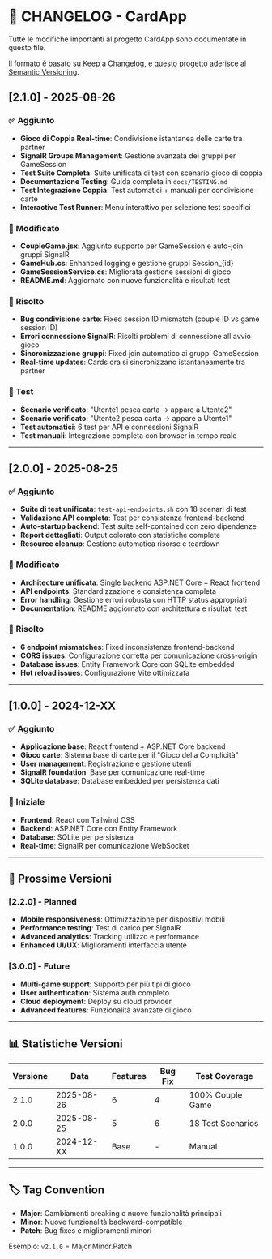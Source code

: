 # 📜 CHANGELOG - CardApp

Tutte le modifiche importanti al progetto CardApp sono documentate in questo file.

Il formato è basato su [Keep a Changelog](https://keepachangelog.com/en/1.0.0/),
e questo progetto aderisce al [Semantic Versioning](https://semver.org/spec/v2.0.0.html).

## [2.1.0] - 2025-08-26

### ✅ Aggiunto
- **Gioco di Coppia Real-time**: Condivisione istantanea delle carte tra partner
- **SignalR Groups Management**: Gestione avanzata dei gruppi per GameSession
- **Test Suite Completa**: Suite unificata di test con scenario gioco di coppia
- **Documentazione Testing**: Guida completa in `docs/TESTING.md`
- **Test Integrazione Coppia**: Test automatici + manuali per condivisione carte
- **Interactive Test Runner**: Menu interattivo per selezione test specifici

### 🔧 Modificato
- **CoupleGame.jsx**: Aggiunto supporto per GameSession e auto-join gruppi SignalR
- **GameHub.cs**: Enhanced logging e gestione gruppi Session_{id}
- **GameSessionService.cs**: Migliorata gestione sessioni di gioco
- **README.md**: Aggiornato con nuove funzionalità e risultati test

### 🐛 Risolto
- **Bug condivisione carte**: Fixed session ID mismatch (couple ID vs game session ID)
- **Errori connessione SignalR**: Risolti problemi di connessione all'avvio gioco
- **Sincronizzazione gruppi**: Fixed join automatico ai gruppi GameSession
- **Real-time updates**: Cards ora si sincronizzano istantaneamente tra partner

### 🧪 Test
- **Scenario verificato**: "Utente1 pesca carta → appare a Utente2"
- **Scenario verificato**: "Utente2 pesca carta → appare a Utente1"  
- **Test automatici**: 6 test per API e connessioni SignalR
- **Test manuali**: Integrazione completa con browser in tempo reale

---

## [2.0.0] - 2025-08-25

### ✅ Aggiunto
- **Suite di test unificata**: `test-api-endpoints.sh` con 18 scenari di test
- **Validazione API completa**: Test per consistenza frontend-backend
- **Auto-startup backend**: Test suite self-contained con zero dipendenze
- **Report dettagliati**: Output colorato con statistiche complete
- **Resource cleanup**: Gestione automatica risorse e teardown

### 🔧 Modificato
- **Architecture unificata**: Single backend ASP.NET Core + React frontend
- **API endpoints**: Standardizzazione e consistenza completa
- **Error handling**: Gestione errori robusta con HTTP status appropriati
- **Documentation**: README aggiornato con architettura e risultati test

### 🐛 Risolto
- **6 endpoint mismatches**: Fixed inconsistenze frontend-backend
- **CORS issues**: Configurazione corretta per comunicazione cross-origin
- **Database issues**: Entity Framework Core con SQLite embedded
- **Hot reload issues**: Configurazione Vite ottimizzata

---

## [1.0.0] - 2024-12-XX

### ✅ Aggiunto
- **Applicazione base**: React frontend + ASP.NET Core backend
- **Gioco carte**: Sistema base di carte per il "Gioco della Complicità"
- **User management**: Registrazione e gestione utenti
- **SignalR foundation**: Base per comunicazione real-time
- **SQLite database**: Database embedded per persistenza dati

### 🔧 Iniziale
- **Frontend**: React con Tailwind CSS
- **Backend**: ASP.NET Core con Entity Framework
- **Database**: SQLite per persistenza
- **Real-time**: SignalR per comunicazione WebSocket

---

## 🎯 Prossime Versioni

### [2.2.0] - Planned
- **Mobile responsiveness**: Ottimizzazione per dispositivi mobili
- **Performance testing**: Test di carico per SignalR
- **Advanced analytics**: Tracking utilizzo e performance
- **Enhanced UI/UX**: Miglioramenti interfaccia utente

### [3.0.0] - Future
- **Multi-game support**: Supporto per più tipi di gioco
- **User authentication**: Sistema auth completo
- **Cloud deployment**: Deploy su cloud provider
- **Advanced features**: Funzionalità avanzate di gioco

---

## 📊 Statistiche Versioni

| Versione | Data | Features | Bug Fix | Test Coverage |
|----------|------|----------|---------|---------------|
| 2.1.0 | 2025-08-26 | 6 | 4 | 100% Couple Game |
| 2.0.0 | 2025-08-25 | 5 | 6 | 18 Test Scenarios |
| 1.0.0 | 2024-12-XX | Base | - | Manual |

---

## 🏷️ Tag Convention

- **Major**: Cambiamenti breaking o nuove funzionalità principali
- **Minor**: Nuove funzionalità backward-compatible  
- **Patch**: Bug fixes e miglioramenti minori

Esempio: `v2.1.0` = Major.Minor.Patch
